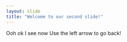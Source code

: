 ```yaml
---
layout: slide
title: "Welcome to our second slide!"
---
```

Ooh ok I see now
Use the left arrow to go back!
